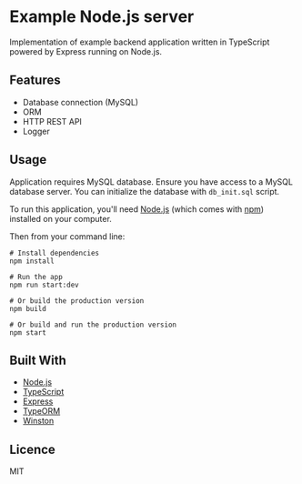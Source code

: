 # Example Node.js server

Implementation of example backend application written in TypeScript powered by Express running on Node.js.

## Features

 - Database connection (MySQL)
 - ORM
 - HTTP REST API
 - Logger

## Usage

Application requires MySQL database. Ensure you have access to a MySQL database server. You can initialize the database with `db_init.sql` script.

To run this application, you'll need [Node.js](https://nodejs.org/en/) (which comes with [npm](https://www.npmjs.com/)) installed on your computer.

Then from your command line:

```
# Install dependencies
npm install

# Run the app
npm run start:dev

# Or build the production version
npm build

# Or build and run the production version
npm start
```

## Built With

 - [Node.js](https://nodejs.org/en/)
 - [TypeScript](https://www.typescriptlang.org/)
 - [Express](https://expressjs.com/)
 - [TypeORM](https://typeorm.io/#/)
 - [Winston](https://github.com/winstonjs/winston)

## Licence

MIT